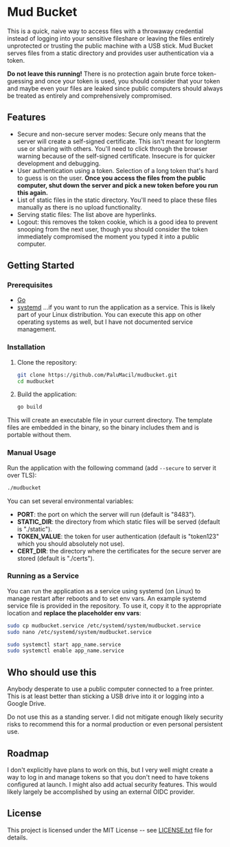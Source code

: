 # Mud Bucket

This is a quick, naive way to access files with a throwaway credential instead of logging into your sensitive fileshare or leaving the files entirely unprotected or trusting the public machine with a USB stick. Mud Bucket serves files from a static directory and provides user authentication via a token.

**Do not leave this running!** There is no protection again brute force token-guessing and once your token is used, you should consider that your token and maybe even your files are leaked since public computers should always be treated as entirely and comprehensively compromised.

## Features

- Secure and non-secure server modes: Secure only means that the server will create a self-signed certificate. This isn't meant for longterm use or sharing with others. You'll need to click through the browser warning because of the self-signed certificate. Insecure is for quicker development and debugging.
- User authentication using a token. Selection of a long token that's hard to guess is on the user. **Once you access the files from the public computer, shut down the server and pick a new token before you run this again.**
- List of static files in the static directory. You'll need to place these files manually as there is no upload functionality.
- Serving static files: The list above are hyperlinks.
- Logout: this removes the token cookie, which is a good idea to prevent snooping from the next user, though you should consider the token immediately compromised the moment you typed it into a public computer.

## Getting Started

### Prerequisites

- [Go](https://golang.org/dl/)
- [systemd](https://www.freedesktop.org/wiki/Software/systemd/) ...if you want to run the application as a service. This is likely part of your Linux distribution. You can execute this app on other operating systems as well, but I have not documented service management.

### Installation

1. Clone the repository:

    ```bash
    git clone https://github.com/PaluMacil/mudbucket.git
    cd mudbucket
    ```

2. Build the application:

    ```bash
    go build
    ```

This will create an executable file in your current directory. The template files are embedded in the binary, so the binary includes them and is portable without them.

### Manual Usage

Run the application with the following command (add `--secure` to server it over TLS):

```bash
./mudbucket
```

You can set several environmental variables:

- **PORT**: the port on which the server will run (default is "8483").
- **STATIC_DIR**: the directory from which static files will be served (default is "./static").
- **TOKEN_VALUE**: the token for user authentication (default is "token123" which you should absolutely not use).
- **CERT_DIR**: the directory where the certificates for the secure server are stored (default is "./certs").

### Running as a Service

You can run the application as a service using systemd (on Linux) to manage restart after reboots and to set env vars. An example systemd service file is provided in the repository. To use it, copy it to the appropriate location and **replace the placeholder env vars**:

```bash
sudo cp mudbucket.service /etc/systemd/system/mudbucket.service
sudo nano /etc/systemd/system/mudbucket.service

sudo systemctl start app_name.service
sudo systemctl enable app_name.service
```

## Who should use this

Anybody desperate to use a public computer connected to a free printer. This is at least better than sticking a USB drive into it or logging into a Google Drive.

Do not use this as a standing server. I did not mitigate enough likely security risks to recommend this for a normal production or even personal persistent use.

## Roadmap

I don't explicitly have plans to work on this, but I very well might create a way to log in and manage tokens so that you don't need to have tokens configured at launch. I might also add actual security features. This would likely largely be accomplished by using an external OIDC provider.

## License

This project is licensed under the MIT License -- see [LICENSE.txt](./LICENSE.txt) file for details.
